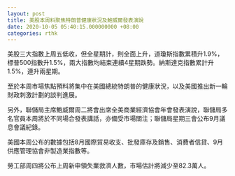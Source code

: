 ```yaml
---
layout: post
title: 美股本周料聚焦特朗普健康狀況及鮑威爾發表演說
date: 2020-10-05 05:40:15.000000000 +08:00
categories: rthk
---
```


美股三大指數上周五低收，但全星期計，則全面上升，道瓊斯指數累積升1.9%，標普500指數升1.5%，兩大指數均結束連續4星期跌勢。納斯達克指數累計升1.5%，連升兩星期。

至於本周市場焦點預料將集中在美國總統特朗普的健康狀況，以及美國推出新一輪財政刺激計劃的談判進展。

另外，聯儲局主席鮑威爾周二將會出席全美商業經濟協會年會發表演說，聯儲局多名官員本周將於不同場合發表講話，亦備受市場關注；聯儲局星期三會公布9月議息會議紀錄。

美國本周公布的數據包括8月國際貿易收支、批發庫存及銷售、消費者信貸、9月供應管理協會非製造業指數等。

勞工部周四將公布上周新申領失業救濟人數，市場估計將減少至82.3萬人。
